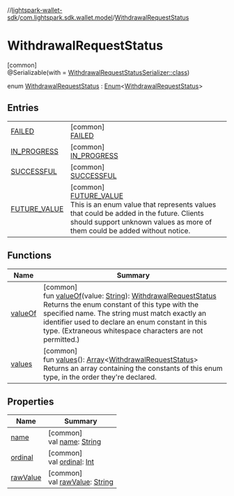 //[lightspark-wallet-sdk](../../../index.md)/[com.lightspark.sdk.wallet.model](../index.md)/[WithdrawalRequestStatus](index.md)

# WithdrawalRequestStatus

[common]\
@Serializable(with = [WithdrawalRequestStatusSerializer::class](../-withdrawal-request-status-serializer/index.md))

enum [WithdrawalRequestStatus](index.md) : [Enum](https://kotlinlang.org/api/latest/jvm/stdlib/kotlin/-enum/index.html)&lt;[WithdrawalRequestStatus](index.md)&gt;

## Entries

| | |
|---|---|
| [FAILED](-f-a-i-l-e-d/index.md) | [common]<br>[FAILED](-f-a-i-l-e-d/index.md) |
| [IN_PROGRESS](-i-n_-p-r-o-g-r-e-s-s/index.md) | [common]<br>[IN_PROGRESS](-i-n_-p-r-o-g-r-e-s-s/index.md) |
| [SUCCESSFUL](-s-u-c-c-e-s-s-f-u-l/index.md) | [common]<br>[SUCCESSFUL](-s-u-c-c-e-s-s-f-u-l/index.md) |
| [FUTURE_VALUE](-f-u-t-u-r-e_-v-a-l-u-e/index.md) | [common]<br>[FUTURE_VALUE](-f-u-t-u-r-e_-v-a-l-u-e/index.md)<br>This is an enum value that represents values that could be added in the future. Clients should support unknown values as more of them could be added without notice. |

## Functions

| Name | Summary |
|---|---|
| [valueOf](value-of.md) | [common]<br>fun [valueOf](value-of.md)(value: [String](https://kotlinlang.org/api/latest/jvm/stdlib/kotlin/-string/index.html)): [WithdrawalRequestStatus](index.md)<br>Returns the enum constant of this type with the specified name. The string must match exactly an identifier used to declare an enum constant in this type. (Extraneous whitespace characters are not permitted.) |
| [values](values.md) | [common]<br>fun [values](values.md)(): [Array](https://kotlinlang.org/api/latest/jvm/stdlib/kotlin/-array/index.html)&lt;[WithdrawalRequestStatus](index.md)&gt;<br>Returns an array containing the constants of this enum type, in the order they're declared. |

## Properties

| Name | Summary |
|---|---|
| [name](-f-u-t-u-r-e_-v-a-l-u-e/index.md#-372974862%2FProperties%2F-1149551407) | [common]<br>val [name](-f-u-t-u-r-e_-v-a-l-u-e/index.md#-372974862%2FProperties%2F-1149551407): [String](https://kotlinlang.org/api/latest/jvm/stdlib/kotlin/-string/index.html) |
| [ordinal](-f-u-t-u-r-e_-v-a-l-u-e/index.md#-739389684%2FProperties%2F-1149551407) | [common]<br>val [ordinal](-f-u-t-u-r-e_-v-a-l-u-e/index.md#-739389684%2FProperties%2F-1149551407): [Int](https://kotlinlang.org/api/latest/jvm/stdlib/kotlin/-int/index.html) |
| [rawValue](raw-value.md) | [common]<br>val [rawValue](raw-value.md): [String](https://kotlinlang.org/api/latest/jvm/stdlib/kotlin/-string/index.html) |
